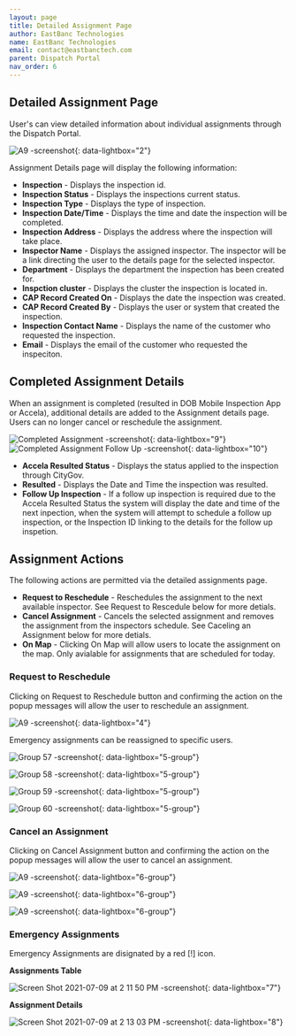 ```yaml
---
layout: page
title: Detailed Assignment Page 
author: EastBanc Technologies
name: EastBanc Technologies
email: contact@eastbanctech.com
parent: Dispatch Portal
nav_order: 6
---
```


<section id="detailed-assignment-page" markdown="1">

# Detailed Assignment Page 

User's can view detailed information about individual assignments through the Dispatch Portal.


![A9 -screenshot](../images/dispatch-portal/dp-detailed-assignment/field-descriptions1.png){: data-lightbox="2"}

Assignment Details page will display the following information: 
* **Inspection** - Displays the inspection id.
* **Inspection Status** - Displays the inspections current status.
* **Inspection Type** - Displays the type of inspection.
* **Inspection Date/Time** - Displays the time and date the inspection will be completed.
* **Inspection Address** - Displays the address where the inspection will take place. 
* **Inspector Name** - Displays the assigned inspector. The inspector will be a link directing the user to the details page for the selected inspector. 
* **Department** - Displays the department the inspection has been created for. 
* **Inspction cluster** - Displays the cluster the inspection is located in. 
* **CAP Record Created On** - Displays the date the inspection was created. 
* **CAP Record Created By** - Displays the user or system that created the inspection. 
* **Inspection Contact Name** - Displays the name of the customer who requested the inspection. 
* **Email** - Displays the email of the customer who requested the inspeciton. 

## Completed Assignment Details
When an assignment is completed (resulted in DOB Mobile Inspection App or Accela), additional details are added to the Assignment details page. Users can no longer cancel or reschedule the assignment. 

![Completed Assignment -screenshot](../images/dispatch-portal/dp-detailed-assignment/completed-assignment.png){: data-lightbox="9"}
![Completed Assignment Follow Up -screenshot](../images/dispatch-portal/dp-detailed-assignment/assignment-details-follow-up-inspection.png){: data-lightbox="10"}

* **Accela Resulted Status** - Displays the status applied to the inspection through CityGov.
* **Resulted** - Displays the Date and Time the inspection was resulted.
* **Follow Up Inspection** - If a follow up inspection is required due to the Accela Resulted Status the system will display the date and time of the next inpection, when the system will attempt to schedule a follow up inspection, or the Inspection ID linking to the details for the follow up inspetion. 

## Assignment Actions
The following actions are permitted via the detailed assignments page. 

* **Request to Reschedule** - Reschedules the assignment to the next available inspector. See Request to Rescedule below for more detials. 
* **Cancel Assignment** - Cancels the selected assignment and removes the assignment from the inspectors schedule. See Caceling an Assignment below for more detials. 
* **On Map** - Clicking On Map will allow users to locate the assignment on the map. Only avialable for assignments that are scheduled for today.

### Request to Reschedule
Clicking on Request to Reschedule button and confirming the action on the popup messages will allow the user to reschedule an assignment.

![A9 -screenshot](../images/dispatch-portal/dp-detailed-assignment/reschedule.png){: data-lightbox="4"}

Emergency assignments can be reassigned to specific users.

![Group 57 -screenshot](../images/dispatch-portal/dp-detailed-assignment/reschedule1.png){: data-lightbox="5-group"}

![Group 58 -screenshot](../images/dispatch-portal/dp-detailed-assignment/reschedule2.png){: data-lightbox="5-group"}

![Group 59 -screenshot](../images/dispatch-portal/dp-detailed-assignment/reschedule3.png){: data-lightbox="5-group"}

![Group 60 -screenshot](../images/dispatch-portal/dp-detailed-assignment/reschedule4.png){: data-lightbox="5-group"}


<section id="cancel-an-assignment" markdown="1">

### Cancel an Assignment
Clicking on Cancel Assignment button and confirming the action on the popup messages will allow the user to cancel an assignment.

![A9 -screenshot](../images/dispatch-portal/dp-detailed-assignment/cancel-assignment.png){: data-lightbox="6-group"}

![A9 -screenshot](../images/dispatch-portal/dp-detailed-assignment/cancel-assignment1.png){: data-lightbox="6-group"}

![A9 -screenshot](../images/dispatch-portal/dp-detailed-assignment/cancel-assignment2.png){: data-lightbox="6-group"}

</section>

<section id="emergency-assignments" markdown="1">

### Emergency Assignments
Emergency Assignments are disignated by a red [!] icon.

**Assignments Table**

![Screen Shot 2021-07-09 at 2 11 50 PM -screenshot](../images/dispatch-portal/dp-detailed-assignment/assignments-table.png){: data-lightbox="7"}

**Assignment Details**

![Screen Shot 2021-07-09 at 2 13 03 PM -screenshot](../images/dispatch-portal/dp-detailed-assignment/assignment-details.png){: data-lightbox="8"}

</section>
</section>
